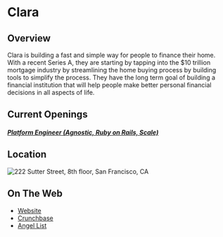 # Clara

## Overview
Clara is building a fast and simple way for people to finance their home. With a recent Series A, they are starting by tapping into the $10 trillion mortgage industry by streamlining the home buying process by building tools to simplify the process. They have the long term goal of building a financial institution that will help people make better personal financial decisions in all aspects of life.

## Current Openings
##### [Platform Engineer (Agnostic, Ruby on Rails, Scale)](https://github.com/the31337/jobs/blob/master/clara/platform-engineer-agnostic-ruby-on-rails-scale.md)

## Location
![222 Sutter Street, 8th floor, San Francisco, CA](https://maps.googleapis.com/maps/api/staticmap?center=222+Sutter+Street,+8th+floor,+San+Francisco,+CA&zoom=13&scale=false&size=600x300&maptype=roadmap&format=png&visual_refresh=true)  

## On The Web
+ [Website](https://clara.com/)
+ [Crunchbase](https://www.crunchbase.com/organization/clara#/entity)
+ [Angel List](https://angel.co/clara)
